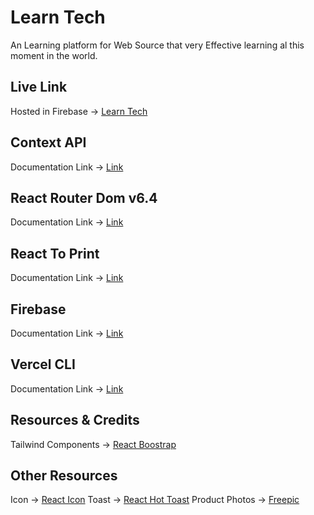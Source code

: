 # Learn Tech 

An Learning platform for Web Source that very Effective learning al this moment in the world.


## Live Link
Hosted in Firebase -> [Learn Tech](https://learntechorg.web.app/)

## Context API

Documentation Link -> [Link](https://reactjs.org/docs/context.html#api)

## React Router Dom v6.4 
Documentation Link -> [Link](https://reactrouter.com/en/main/start/overview)

## React To Print
Documentation Link -> [Link](https://www.npmjs.com/package/react-to-print)
## Firebase
Documentation Link -> [Link](https://console.firebase.google.com/)

## Vercel CLI
Documentation Link -> [Link](https://vercel.com/dashboard)

## Resources & Credits
Tailwind Components -> 
[React Boostrap](https://react-bootstrap.netlify.app/)

## Other Resources
Icon -> [React Icon](https://react-icons.github.io/react-icons/)
Toast -> [React Hot Toast](https://react-hot-toast.com/)
Product Photos -> [Freepic](https://www.freepik.com/)